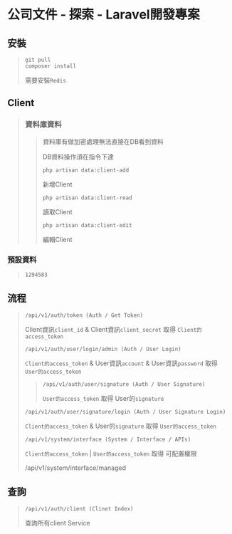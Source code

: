 # 公司文件 - 探索 - Laravel開發專案

## 安裝
>     git pull
>     composer install
> 需要安裝`Redis`

## Client
> ### 資料庫資料
> > 資料庫有做加密處理無法直接在DB看到資料
> > 
> > DB資料操作須在指令下達
> > 
> >     php artisan data:client-add
> > 新增Client
> > 
> >     php artisan data:client-read
> > 讀取Client
> > 
> >     php artisan data:client-edit
> > 編輯Client

### 預設資料
>     1294583

## 流程
>     /api/v1/auth/token (Auth / Get Token)
> Client資訊`client_id` & Client資訊`client_secret` 取得 `Client的access_token`
>
>     /api/v1/auth/user/login/admin (Auth / User Login)
> `Client的access_token` & User資訊`account` & User資訊`password` 取得 `User的access_token`
> 
>>     /api/v1/auth/user/signature (Auth / User Signature)
>> `User的access_token` 取得 User的`signature`
> 
>     /api/v1/auth/user/signature/login (Auth / User Signature Login)
> `Client的access_token` & User的`signature` 取得 `User的access_token`
> 
>     /api/v1/system/interface (System / Interface / APIs)
> `Client的access_token` | `User的access_token` 取得 可配置權限
> 
> /api/v1/system/interface/managed

## 查詢
>     /api/v1/auth/client (Clinet Index)
> 查詢所有client Service